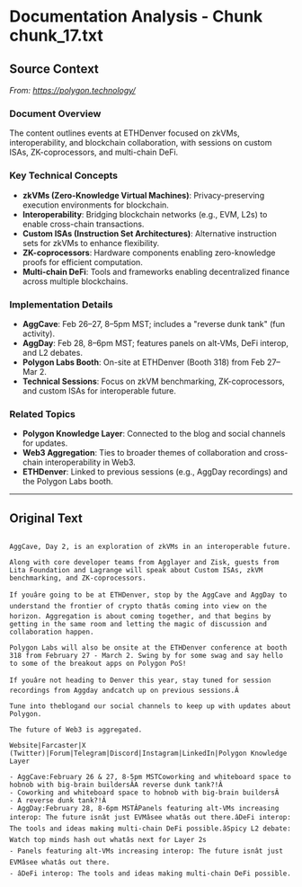 # Documentation Analysis - Chunk chunk_17.txt

## Source Context
*From: https://polygon.technology/*

### Document Overview  
The content outlines events at ETHDenver focused on zkVMs, interoperability, and blockchain collaboration, with sessions on custom ISAs, ZK-coprocessors, and multi-chain DeFi.  

### Key Technical Concepts  
- **zkVMs (Zero-Knowledge Virtual Machines)**: Privacy-preserving execution environments for blockchain.  
- **Interoperability**: Bridging blockchain networks (e.g., EVM, L2s) to enable cross-chain transactions.  
- **Custom ISAs (Instruction Set Architectures)**: Alternative instruction sets for zkVMs to enhance flexibility.  
- **ZK-coprocessors**: Hardware components enabling zero-knowledge proofs for efficient computation.  
- **Multi-chain DeFi**: Tools and frameworks enabling decentralized finance across multiple blockchains.  

### Implementation Details  
- **AggCave**: Feb 26–27, 8–5pm MST; includes a "reverse dunk tank" (fun activity).  
- **AggDay**: Feb 28, 8–6pm MST; features panels on alt-VMs, DeFi interop, and L2 debates.  
- **Polygon Labs Booth**: On-site at ETHDenver (Booth 318) from Feb 27–Mar 2.  
- **Technical Sessions**: Focus on zkVM benchmarking, ZK-coprocessors, and custom ISAs for interoperable future.  

### Related Topics  
- **Polygon Knowledge Layer**: Connected to the blog and social channels for updates.  
- **Web3 Aggregation**: Ties to broader themes of collaboration and cross-chain interoperability in Web3.  
- **ETHDenver**: Linked to previous sessions (e.g., AggDay recordings) and the Polygon Labs booth.

---

## Original Text
```

AggCave, Day 2, is an exploration of zkVMs in an interoperable future.

Along with core developer teams from Agglayer and Zisk, guests from Lita Foundation and Lagrange will speak about Custom ISAs, zkVM benchmarking, and ZK-coprocessors.

If youâre going to be at ETHDenver, stop by the AggCave and AggDay to understand the frontier of crypto thatâs coming into view on the horizon. Aggregation is about coming together, and that begins by getting in the same room and letting the magic of discussion and collaboration happen.

Polygon Labs will also be onsite at the ETHDenver conference at booth 318 from February 27 - March 2. Swing by for some swag and say hello to some of the breakout apps on Polygon PoS!

If youâre not heading to Denver this year, stay tuned for session recordings from Aggday andcatch up on previous sessions.Â

Tune into theblogand our social channels to keep up with updates about Polygon.

The future of Web3 is aggregated.

Website|Farcaster|X (Twitter)|Forum|Telegram|Discord|Instagram|LinkedIn|Polygon Knowledge Layer

- AggCave:February 26 & 27, 8-5pm MSTCoworking and whiteboard space to hobnob with big-brain buildersÂA reverse dunk tank?!Â
- Coworking and whiteboard space to hobnob with big-brain buildersÂ
- A reverse dunk tank?!Â
- AggDay:February 28, 8-6pm MSTÂPanels featuring alt-VMs increasing interop: The future isnât just EVMâsee whatâs out there.âDeFi interop: The tools and ideas making multi-chain DeFi possible.âSpicy L2 debate: Watch top minds hash out whatâs next for Layer 2s
- Panels featuring alt-VMs increasing interop: The future isnât just EVMâsee whatâs out there.
- âDeFi interop: The tools and ideas making multi-chain DeFi possible.
```